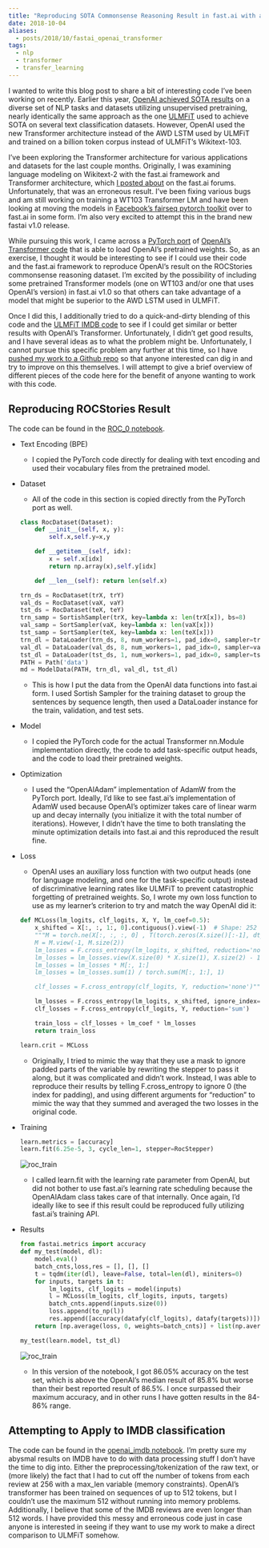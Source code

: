```yaml
---
title: "Reproducing SOTA Commonsense Reasoning Result in fast.ai with a OpenAI's Pretrained Transformer Language Model"
date: 2018-10-04
aliases:
  - posts/2018/10/fastai_openai_transformer
tags:
  - nlp
  - transformer
  - transfer_learning
---
```


I wanted to write this blog post to share a bit of interesting code I’ve been working on recently. Earlier this year, [OpenAI achieved SOTA results](https://blog.openai.com/language-unsupervised/) on a diverse set of NLP tasks and datasets utilizing unsupervised pretraining, nearly identically the same approach as the one [ULMFiT](https://arxiv.org/abs/1801.06146) used to achieve SOTA on several text classification datasets. However, OpenAI used the new Transformer architecture instead of the AWD LSTM used by ULMFiT and trained on a billion token corpus instead of ULMFiT’s Wikitext-103.

I’ve been exploring the Transformer architecture for various applications and datasets for the last couple months. Originally, I was examining language modeling on Wikitext-2 with the fast.ai framework and Transformer architecture, which [I posted about](http://forums.fast.ai/t/implemented-a-transformer-wikitext2-language-model-with-superior-results-to-recent-awd-lstm-fastai-implementation/19559) on the fast.ai forums. Unfortunately, that was an erroneous result. I’ve been fixing various bugs and am still working on training a WT103 Transformer LM and have been looking at moving the models in [Facebook’s fairseq pytorch toolkit](https://github.com/pytorch/fairseq) over to fast.ai in some form. I’m also very excited to attempt this in the brand new fastai v1.0 release.

While pursuing this work, I came across a [PyTorch port](https://github.com/huggingface/pytorch-openai-transformer-lm) of [OpenAI’s Transformer code](https://github.com/openai/finetune-transformer-lm) that is able to load OpenAI’s pretrained weights. So, as an exercise, I thought it would be interesting to see if I could use their code and the fast.ai framework to reproduce OpenAI’s result on the ROCStories commonsense reasoning dataset. I’m excited by the possibility of including some pretrained Transformer models (one on WT103 and/or one that uses OpenAI’s version) in fast.ai v1.0 so that others can take advantage of a model that might be superior to the AWD LSTM used in ULMFiT.

Once I did this, I additionally tried to do a quick-and-dirty blending of this code and the [ULMFiT IMDB code](http://nlp.fast.ai/category/classification.html) to see if I could get similar or better results with OpenAI’s Transformer. Unfortunately, I didn’t get good results, and I have several ideas as to what the problem might be. Unfortunately, I cannot pursue this specific problem any further at this time, so I have [pushed my work to a Github repo](https://github.com/jbkjr/fastai-openai-finetune) so that anyone interested can dig in and try to improve on this themselves. I will attempt to give a brief overview of different pieces of the code here for the benefit of anyone wanting to work with this code.

## Reproducing ROCStories Result

The code can be found in the [ROC_0 notebook](https://github.com/jbkjr/fastai-openai-finetune/blob/master/ROCStories/ROC_0.ipynb).

- Text Encoding (BPE)
  - I copied the PyTorch code directly for dealing with text encoding and used their vocabulary files from the pretrained model.
- Dataset
  - All of the code in this section is copied directly from the PyTorch port as well.

  ```python
  class RocDataset(Dataset):
      def __init__(self, x, y):
          self.x,self.y=x,y

      def __getitem__(self, idx):
          x = self.x[idx]
          return np.array(x),self.y[idx]

      def __len__(self): return len(self.x)

  trn_ds = RocDataset(trX, trY)
  val_ds = RocDataset(vaX, vaY)
  tst_ds = RocDataset(teX, teY)
  trn_samp = SortishSampler(trX, key=lambda x: len(trX[x]), bs=8)
  val_samp = SortSampler(vaX, key=lambda x: len(vaX[x]))
  tst_samp = SortSampler(teX, key=lambda x: len(teX[x]))
  trn_dl = DataLoader(trn_ds, 8, num_workers=1, pad_idx=0, sampler=trn_samp)
  val_dl = DataLoader(val_ds, 8, num_workers=1, pad_idx=0, sampler=val_samp)
  tst_dl = DataLoader(tst_ds, 1, num_workers=1, pad_idx=0, sampler=tst_samp)
  PATH = Path('data')
  md = ModelData(PATH, trn_dl, val_dl, tst_dl)
  ```

  - This is how I put the data from the OpenAI data functions into fast.ai form. I used Sortish Sampler for the training dataset to group the sentences by sequence length, then used a DataLoader instance for the train, validation, and test sets.

- Model
  - I copied the PyTorch code for the actual Transformer nn.Module implementation directly, the code to add task-specific output heads, and the code to load their pretrained weights.
- Optimization
  - I used the “OpenAIAdam” implementation of AdamW from the PyTorch port. Ideally, I’d like to see fast.ai’s implementation of AdamW used because OpenAI’s optimizer takes care of linear warm up and decay internally (you initialize it with the total number of iterations). However, I didn’t have the time to both translating the minute optimization details into fast.ai and this reproduced the result fine.
- Loss
  - OpenAI uses an auxiliary loss function with two output heads (one for language modeling, and one for the task-specific output) instead of discriminative learning rates like ULMFiT to prevent catastrophic forgetting of pretrained weights. So, I wrote my own loss function to use as my learner’s criterion to try and match the way OpenAI did it:

  ```python
  def MCLoss(lm_logits, clf_logits, X, Y, lm_coef=0.5):
      x_shifted = X[:, :, 1:, 0].contiguous().view(-1)  # Shape: 252
      """M = torch.ne(X[:, :, :, 0] , T(torch.zeros(X.size()[:-1], dtype=torch.long))).to(torch.float)
      M = M.view(-1, M.size(2))
      lm_losses = F.cross_entropy(lm_logits, x_shifted, reduction='none')
      lm_losses = lm_losses.view(X.size(0) * X.size(1), X.size(2) - 1)
      lm_losses = lm_losses * M[:, 1:]
      lm_losses = lm_losses.sum(1) / torch.sum(M[:, 1:], 1)

      clf_losses = F.cross_entropy(clf_logits, Y, reduction='none')"""

      lm_losses = F.cross_entropy(lm_logits, x_shifted, ignore_index=0, reduction='elementwise_mean')
      clf_losses = F.cross_entropy(clf_logits, Y, reduction='sum')

      train_loss = clf_losses + lm_coef * lm_losses
      return train_loss
  ```

  ```python
  learn.crit = MCLoss
  ```

  - Originally, I tried to mimic the way that they use a mask to ignore padded parts of the variable by rewriting the stepper to pass it along, but it was complicated and didn’t work. Instead, I was able to reproduce their results by telling F.cross_entropy to ignore 0 (the index for padding), and using different arguments for “reduction” to mimic the way that they summed and averaged the two losses in the original code.

- Training

  ```python
  learn.metrics = [accuracy]
  learn.fit(6.25e-5, 3, cycle_len=1, stepper=RocStepper)
  ```

  ![roc_train](/images/rocstories.png)
  - I called learn.fit with the learning rate parameter from OpenAI, but did not bother to use fast.ai’s learning rate scheduling because the OpenAIAdam class takes care of that internally. Once again, I’d ideally like to see if this result could be reproduced fully utilizing fast.ai’s training API.

- Results

  ```python
  from fastai.metrics import accuracy
  def my_test(model, dl):
      model.eval()
      batch_cnts,loss,res = [], [], []
      t = tqdm(iter(dl), leave=False, total=len(dl), miniters=0)
      for inputs, targets in t:
          lm_logits, clf_logits = model(inputs)
          l = MCLoss(lm_logits, clf_logits, inputs, targets)
          batch_cnts.append(inputs.size(0))
          loss.append(to_np(l))
          res.append([accuracy(datafy(clf_logits), datafy(targets))])
      return [np.average(loss, 0, weights=batch_cnts)] + list(np.average(np.stack(res), 0, weights=batch_cnts))
  ```

  ```python
  my_test(learn.model, tst_dl)
  ```

  ![roc_train](/images/rocstories_results.png)
  - In this version of the notebook, I got 86.05% accuracy on the test set, which is above the OpenAI’s median result of 85.8% but worse than their best reported result of 86.5%. I once surpassed their maximum accuracy, and in other runs I have gotten results in the 84-86% range.

## Attempting to Apply to IMDB classification

The code can be found in the [openai_imdb notebook](https://github.com/jbkjr/fastai-openai-finetune/blob/master/imdb/openai_imdb.ipynb).
I’m pretty sure my abysmal results on IMDB have to do with data processing stuff I don’t have the time to dig into. Either the preprocessing/tokenization of the raw text, or (more likely) the fact that I had to cut off the number of tokens from each review at 256 with a max_len variable (memory constraints). OpenAI’s transformer has been trained on sequences of up to 512 tokens, but I couldn’t use the maximum 512 without running into memory problems. Additionally, I believe that some of the IMDB reviews are even longer than 512 words. I have provided this messy and erroneous code just in case anyone is interested in seeing if they want to use my work to make a direct comparison to ULMFiT somehow.
